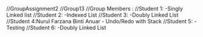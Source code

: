 //GroupAssignment2
//Group13
//Group Members :
//Student 1: -Singly Linked list
//Student 2: -Indexed List
//Student 3: -Doubly Linked LIst
//Student 4:Nurul Farzana Binti Anuar - Undo/Redo with Stack
//Student 5: - Testing
//Student 6: -Doubly Linked List

